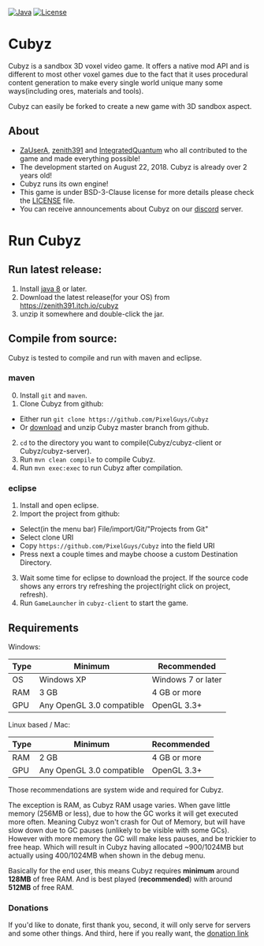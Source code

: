[![Java](https://img.shields.io/badge/language-java-orange.svg?style=flat
)](https://java.com)
[![License](https://img.shields.io/badge/license-bsd3-blue.svg?style=flat
)](https://github.com/PixelGuys/Cubz/blob/master/LICENSE)
# Cubyz
Cubyz is a sandbox 3D voxel video game. It offers a native mod API and is different to most other voxel games due to the fact that it uses procedural content generation to make every single world unique many some ways(including ores, materials and tools).

Cubyz can easily be forked to create a new game with 3D sandbox aspect.

## About
- [ZaUserA](https://github.com/ZaUserA), [zenith391](https://github.com/zenith391) and [IntegratedQuantum](https://github.com/IntegratedQuantum) who all contributed to the game and made everything possible!
- The development started on August 22, 2018. Cubyz is already over 2 years old!
- Cubyz runs its own engine!
- This game is under BSD-3-Clause license for more details please check the [LICENSE](https://github.com/PixelGuys/Cubz/blob/master/LICENSE) file.
- You can receive announcements about Cubyz on our [discord](https://discord.gg/XtqCRRG) server.

# Run Cubyz
## Run latest release:
1. Install [java 8](https://www.oracle.com/Java/technologies/Javase-jre8-downloads.html) or later.
2. Download the latest release(for your OS) from https://zenith391.itch.io/cubyz
3. unzip it somewhere and double-click the jar.
## Compile from source:
Cubyz is tested to compile and run with maven and eclipse.
### maven
0. Install `git` and `maven`.
1. Clone Cubyz from github:
- Either run `git clone https://github.com/PixelGuys/Cubyz`
- Or [download](https://github.com/PixelGuys/Cubyz/archive/master.zip) and unzip Cubyz master branch from github.
2. `cd` to the directory you want to compile(Cubyz/cubyz-client or Cubyz/cubyz-server).
3. Run `mvn clean compile` to compile Cubyz.
4. Run `mvn exec:exec` to run Cubyz after compilation.
### eclipse
1. Install and open eclipse.
2. Import the project from github:
- Select(in the menu bar) File/import/Git/"Projects from Git"
- Select clone URI
- Copy `https://github.com/PixelGuys/Cubyz` into the field URI
- Press next a couple times and maybe choose a custom Destination Directory.
3. Wait some time for eclipse to download the project. If the source code shows any errors try refreshing the project(right click on project, refresh).
4. Run `GameLauncher` in `cubyz-client` to start the game.
## Requirements
Windows:

Type | Minimum | Recommended
-----|---------|------------
OS | Windows XP | Windows 7 or later
RAM | 3 GB | 4 GB or more
GPU | Any OpenGL 3.0 compatible | OpenGL 3.3+

Linux based / Mac:

Type | Minimum | Recommended
-----|---------|------------
RAM | 2 GB | 4 GB or more
GPU | Any OpenGL 3.0 compatible | OpenGL 3.3+

Those recommendations are system wide and required for Cubyz.

The exception is RAM, as Cubyz RAM usage varies. When gave little memory (256MB or less), due to how the GC works it will
get executed more often.
Meaning Cubyz won't crash for Out of Memory, but will have slow down due to GC pauses (unlikely to be visible with some GCs).
However with more memory the GC will make less pauses, and be trickier to free heap. Which will result in Cubyz having allocated
~900/1024MB but actually using 400/1024MB when shown in the debug menu.

Basically for the end user, this means Cubyz requires **minimum** around **128MB** of free RAM.
And is best played (**recommended**) with around **512MB** of free RAM.

### Donations
If you'd like to donate, first thank you, second, it will only serve for servers and some other things. And third, here if you really want, the [donation link](https://www.paypal.me/thxforthedonationbud)
